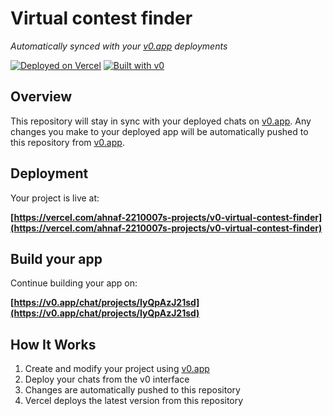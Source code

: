 # Virtual contest finder

*Automatically synced with your [v0.app](https://v0.app) deployments*

[![Deployed on Vercel](https://img.shields.io/badge/Deployed%20on-Vercel-black?style=for-the-badge&logo=vercel)](https://vercel.com/ahnaf-2210007s-projects/v0-virtual-contest-finder)
[![Built with v0](https://img.shields.io/badge/Built%20with-v0.app-black?style=for-the-badge)](https://v0.app/chat/projects/IyQpAzJ21sd)

## Overview

This repository will stay in sync with your deployed chats on [v0.app](https://v0.app).
Any changes you make to your deployed app will be automatically pushed to this repository from [v0.app](https://v0.app).

## Deployment

Your project is live at:

**[https://vercel.com/ahnaf-2210007s-projects/v0-virtual-contest-finder](https://vercel.com/ahnaf-2210007s-projects/v0-virtual-contest-finder)**

## Build your app

Continue building your app on:

**[https://v0.app/chat/projects/IyQpAzJ21sd](https://v0.app/chat/projects/IyQpAzJ21sd)**

## How It Works

1. Create and modify your project using [v0.app](https://v0.app)
2. Deploy your chats from the v0 interface
3. Changes are automatically pushed to this repository
4. Vercel deploys the latest version from this repository